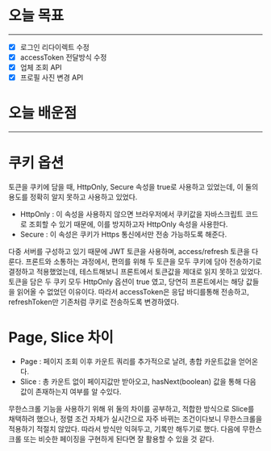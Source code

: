 # 오늘 목표

---

- [x]  로그인 리다이렉트 수정
- [x]  accessToken 전달방식 수정
- [x]  업체 조회 API
- [x]  프로필 사진 변경 API

# 오늘 배운점

---

# 쿠키 옵션

토큰을 쿠키에 담을 때, HttpOnly, Secure 속성을 true로 사용하고 있었는데, 이 둘의 용도를 정확히 알지 못하고 사용하고 있었다.

- HttpOnly : 이 속성을 사용하지 않으면 브라우저에서 쿠키값을 자바스크립트 코드로 조회할 수 있기 때문에, 이를 방지하고자 HttpOnly 속성을 사용한다.
- Secure : 이 속성은 쿠키가 Https 통신에서만 전송 가능하도록 해준다.

다중 서버를 구성하고 있기 때문에 JWT 토큰을 사용하며, access/refresh 토큰을 다룬다.
프론트와 소통하는 과정에서, 편의를 위해 두 토큰을 모두 쿠키에 담아 전송하기로 결정하고 적용했었는데, 테스트해보니 프론트에서 토큰값을 제대로 읽지 못하고 있었다.
토큰을 담은 두 쿠키 모두 HttpOnly 옵션이 true 였고, 당연히 프론트에서는 해당 값들을 읽어올 수 없었던 이유이다.
따라서 accessToken은 응답 바디를통해 전송하고, refreshToken만 기존처럼 쿠키로 전송하도록 변경하였다.

# Page, Slice 차이

- Page : 페이지 조회 이후 카운트 쿼리를 추가적으로 날려, 총합 카운트값을 얻어온다.
- Slice : 총 카운트 없이 페이지값만 받아오고, hasNext(boolean) 값을 통해 다음 값이 존재하는지 여부를 알 수있다.

무한스크롤 기능을 사용하기 위해 위 둘의 차이를 공부하고, 적합한 방식으로 Slice를 채택하려 했으나, 정렬 조건 자체가 실시간으로 자주 바뀌는 조건이다보니 무한스크롤을 적용하기 적절치 않았다.
따라서 방식만 익혀두고, 기록만 해두기로 했다.
다음에 무한스크롤 또는 비슷한 페이징을 구현하게 된다면 잘 활용할 수 있을 것 같다.